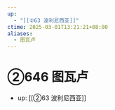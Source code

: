 ```yaml
---
up:
  - "[[②63 波利尼西亚]]"
ctime: 2025-03-01T13:21:21+08:00
aliases:
  - 图瓦卢
---
```


# ②646 图瓦卢

- up: [[②63 波利尼西亚]]
